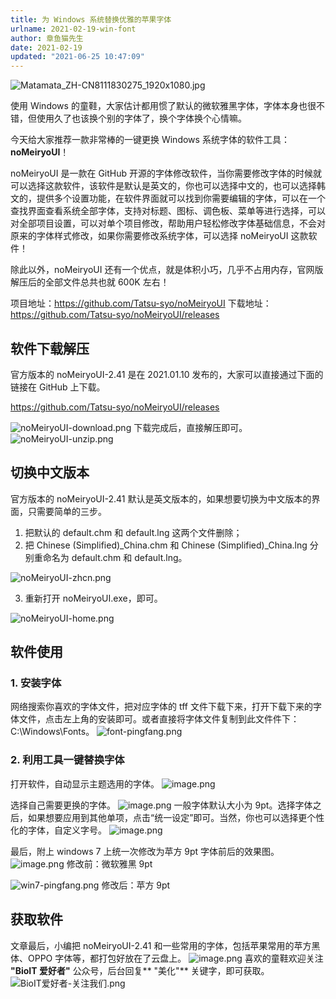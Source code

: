 ```yaml
---
title: 为 Windows 系统替换优雅的苹果字体
urlname: 2021-02-19-win-font
author: 章鱼猫先生
date: 2021-02-19
updated: "2021-06-25 10:47:09"
---
```


![Matamata_ZH-CN8111830275_1920x1080.jpg](https://shub-1251708715.cos.ap-guangzhou.myqcloud.com/elog-cookbook-img/FqdpFnrx7M2NOGrg6a9nA-ltDqJo.jpeg)

使用 Windows 的童鞋，大家估计都用惯了默认的微软雅黑字体，字体本身也很不错，但使用久了也该换个别的字体了，换个字体换个心情嘛。

今天给大家推荐一款非常棒的一键更换 Windows 系统字体的软件工具：**noMeiryoUI**！

noMeiryoUI 是一款在 GitHub 开源的字体修改软件，当你需要修改字体的时候就可以选择这款软件，该软件是默认是英文的，你也可以选择中文的，也可以选择韩文的，提供多个设置功能，在软件界面就可以找到你需要编辑的字体，可以在一个查找界面查看系统全部字体，支持对标题、图标、调色板、菜单等进行选择，可以对全部项目设置，可以对单个项目修改，帮助用户轻松修改字体基础信息，不会对原来的字体样式修改，如果你需要修改系统字体，可以选择 noMeiryoUI 这款软件！

除此以外，noMeiryoUI 还有一个优点，就是体积小巧，几乎不占用内存，官网版解压后的全部文件总共也就 600K 左右！

项目地址：<https://github.com/Tatsu-syo/noMeiryoUI>
下载地址：<https://github.com/Tatsu-syo/noMeiryoUI/releases>

## 软件下载解压

官方版本的 noMeiryoUI-2.41 是在 2021.01.10 发布的，大家可以直接通过下面的链接在 GitHub 上下载。

<https://github.com/Tatsu-syo/noMeiryoUI/releases>

![noMeiryoUI-download.png](https://shub-1251708715.cos.ap-guangzhou.myqcloud.com/elog-cookbook-img/FrAe4QmT0avNoLwO8xtXhRyJnGVU.png)
下载完成后，直接解压即可。
![noMeiryoUI-unzip.png](https://shub-1251708715.cos.ap-guangzhou.myqcloud.com/elog-cookbook-img/FuMF9hUtDSIm9NVzWrvBvL_cVJX9.png)

## 切换中文版本

官方版本的 noMeiryoUI-2.41 默认是英文版本的，如果想要切换为中文版本的界面，只需要简单的三步。

1.  把默认的 default.chm 和 default.lng 这两个文件删除；
2.  把 Chinese (Simplified)\_China.chm 和 Chinese (Simplified)\_China.lng 分别重命名为 default.chm 和 default.lng。

![noMeiryoUI-zhcn.png](https://shub-1251708715.cos.ap-guangzhou.myqcloud.com/elog-cookbook-img/FhmG-CTfs8kyjXdhoCtN6K1w2Kxf.png)

3.  重新打开 noMeiryoUI.exe，即可。

![noMeiryoUI-home.png](https://shub-1251708715.cos.ap-guangzhou.myqcloud.com/elog-cookbook-img/Fh2yeg-_xaIZCgwepwht9rGtBAKM.png)

## 软件使用

### 1. 安装字体

网络搜索你喜欢的字体文件，把对应字体的 tff 文件下载下来，打开下载下来的字体文件，点击左上角的安装即可。或者直接将字体文件复制到此文件件下：C:\Windows\Fonts。
![font-pingfang.png](https://shub-1251708715.cos.ap-guangzhou.myqcloud.com/elog-cookbook-img/Fgxb6fqbi8J6f6p2Q2W4ZyZ8eZ2U.png)

### 2. 利用工具一键替换字体

打开软件，自动显示主题选用的字体。
![image.png](https://shub-1251708715.cos.ap-guangzhou.myqcloud.com/elog-cookbook-img/FvzG1zuOYxLJvCAOYwS7yozvEgu3.png)

选择自己需要更换的字体。
![image.png](https://shub-1251708715.cos.ap-guangzhou.myqcloud.com/elog-cookbook-img/Frj_FzdQaX7m0axvrInmx1xwV8rY.png)
一般字体默认大小为 9pt。选择字体之后，如果想要应用到其他单项，点击“统一设定”即可。当然，你也可以选择更个性化的字体，自定义字号。
![image.png](https://shub-1251708715.cos.ap-guangzhou.myqcloud.com/elog-cookbook-img/Fgt8P1_rcPxcuibJqMQI9u4Sul3i.png)

最后，附上 windows 7 上统一次修改为苹方 9pt 字体前后的效果图。
![image.png](https://shub-1251708715.cos.ap-guangzhou.myqcloud.com/elog-cookbook-img/FmZMR-2Gw9CuqoYeZGrEqCvlTWc7.png)
修改前：微软雅黑 9pt

![win7-pingfang.png](https://shub-1251708715.cos.ap-guangzhou.myqcloud.com/elog-cookbook-img/FoWQDVlDBQhkuaFTsQJVloGXPOVT.png)
修改后：苹方 9pt

## 获取软件

文章最后，小编把 noMeiryoUI-2.41 和一些常用的字体，包括苹果常用的苹方黑体、OPPO 字体等，都打包好放在了云盘上。
![image.png](https://shub-1251708715.cos.ap-guangzhou.myqcloud.com/elog-cookbook-img/FiqDyvm-4yKuBM5zFJybqG96BfHG.png)
喜欢的童鞋欢迎关注 **"BioIT 爱好者"** 公众号，后台回复\*\* "美化"\*\* 关键字，即可获取。
![BioIT爱好者-关注我们.png](https://shub-1251708715.cos.ap-guangzhou.myqcloud.com/elog-cookbook-img/Fv-cZ0ZzOktyc4yEFX5ZbF4bmuDu.png)
